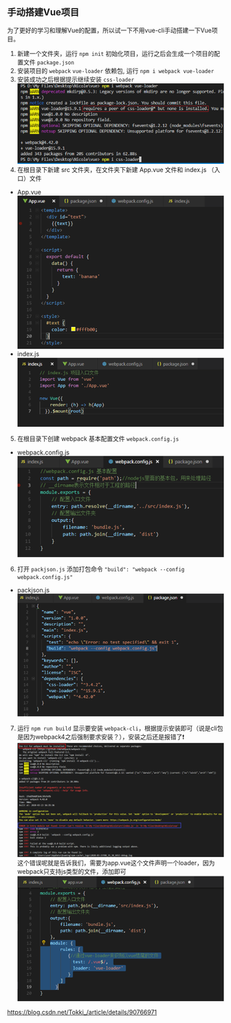 ## 手动搭建Vue项目
为了更好的学习和理解Vue的配置，所以试一下不用vue-cli手动搭建一下Vue项目。

1. 新建一个文件夹，运行 `npm init` 初始化项目，运行之后会生成一个项目的配置文件 `package.json`  
2. 安装项目的 `webpack` `vue-loader` 依赖包, 运行 `npm i webpack vue-loader`
3. 安装成功之后根据提示继续安装 `css-loader`
![vueinit_01](../../.vuepress/imgs/blog/vue/vueinit/vueinit_01.png)
4. 在根目录下新建 src 文件夹，在文件夹下新建 App.vue 文件和 index.js （入口）文件
- App.vue
![vueinit_02](../../.vuepress/imgs/blog/vue/vueinit/vueinit_02.png)
- index.js
![vueinit_03](../../.vuepress/imgs/blog/vue/vueinit/vueinit_03.png)
5. 在根目录下创建 webpack 基本配置文件 `webpack.config.js`
- webpack.config.js
![vueinit_04](../../.vuepress/imgs/blog/vue/vueinit/vueinit_04.png)
6. 打开 `packjson.js` 添加打包命令 `"build": "webpack --config webpack.config.js"`
- packjson.js
![vueinit_05](../../.vuepress/imgs/blog/vue/vueinit/vueinit_05.png)
7. 运行 `npm run build` 显示要安装 `webpack-cli`，根据提示安装即可（说是cli包是因为webpack4之后强制要求安装？），安装之后还是报错了❗
![vueinit_06](../../.vuepress/imgs/blog/vue/vueinit/vueinit_06.png)
这个错误呢就是告诉我们，需要为app.vue这个文件声明一个loader，因为webpack只支持js类型的文件，添加即可
![vueinit_07](../../.vuepress/imgs/blog/vue/vueinit/vueinit_07.png)

https://blog.csdn.net/Tokki_/article/details/90766971


